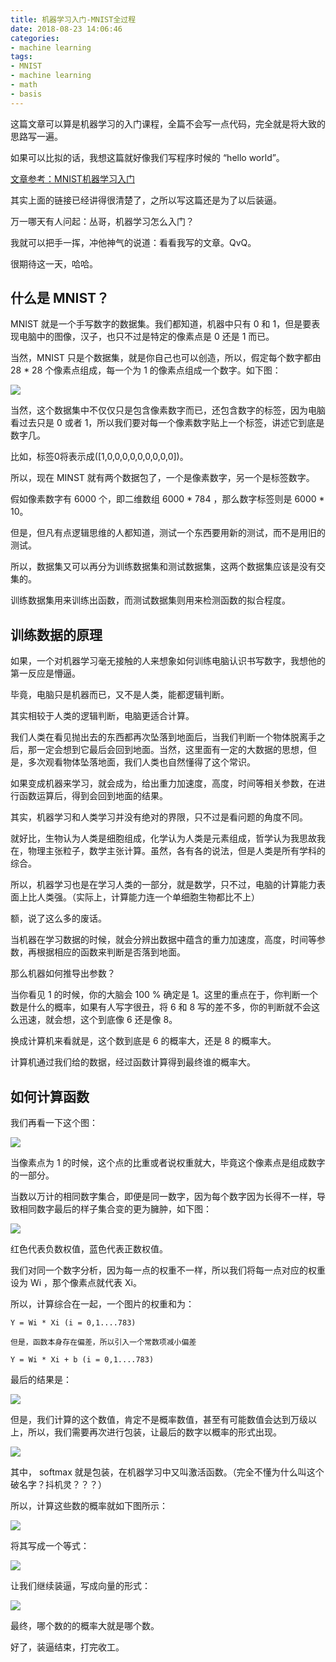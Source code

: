 ```yaml
---
title: 机器学习入门-MNIST全过程
date: 2018-08-23 14:06:46
categories:
- machine learning
tags:
- MNIST
- machine learning
- math
- basis
---
```

这篇文章可以算是机器学习的入门课程，全篇不会写一点代码，完全就是将大致的思路写一遍。

如果可以比拟的话，我想这篇就好像我们写程序时候的 “hello world”。

<!-- more -->

[文章参考：MNIST机器学习入门](http://wiki.jikexueyuan.com/project/tensorflow-zh/tutorials/mnist_beginners.html)

其实上面的链接已经讲得很清楚了，之所以写这篇还是为了以后装逼。

万一哪天有人问起：丛哥，机器学习怎么入门？

我就可以把手一挥，冲他神气的说道：看看我写的文章。QvQ。

很期待这一天，哈哈。

## 什么是 MNIST？

MNIST 就是一个手写数字的数据集。我们都知道，机器中只有 0 和 1，但是要表现电脑中的图像，汉子，也只不过是特定的像素点是 0 还是 1 而已。

当然，MNIST 只是个数据集，就是你自己也可以创造，所以，假定每个数字都由 28 * 28 个像素点组成，每一个为 1 的像素点组成一个数字。如下图：

![](/images/machinelearning/2_0.png)

当然，这个数据集中不仅仅只是包含像素数字而已，还包含数字的标签，因为电脑看过去只是 0 或者 1，所以我们要对每一个像素数字贴上一个标签，讲述它到底是数字几。

比如，标签0将表示成([1,0,0,0,0,0,0,0,0,0])。

所以，现在 MINST 就有两个数据包了，一个是像素数字，另一个是标签数字。

假如像素数字有 6000 个，即二维数组 6000 * 784 ，那么数字标签则是 6000 * 10。

但是，但凡有点逻辑思维的人都知道，测试一个东西要用新的测试，而不是用旧的测试。

所以，数据集又可以再分为训练数据集和测试数据集，这两个数据集应该是没有交集的。

训练数据集用来训练出函数，而测试数据集则用来检测函数的拟合程度。

## 训练数据的原理

如果，一个对机器学习毫无接触的人来想象如何训练电脑认识书写数字，我想他的第一反应是懵逼。

毕竟，电脑只是机器而已，又不是人类，能都逻辑判断。

其实相较于人类的逻辑判断，电脑更适合计算。

我们人类在看见抛出去的东西都再次坠落到地面后，当我们判断一个物体脱离手之后，那一定会想到它最后会回到地面。当然，这里面有一定的大数据的思想，但是，多次观看物体坠落地面，我们人类也自然懂得了这个常识。

如果变成机器来学习，就会成为，给出重力加速度，高度，时间等相关参数，在进行函数运算后，得到会回到地面的结果。

其实，机器学习和人类学习并没有绝对的界限，只不过是看问题的角度不同。

就好比，生物认为人类是细胞组成，化学认为人类是元素组成，哲学认为我思故我在，物理主张粒子，数学主张计算。虽然，各有各的说法，但是人类是所有学科的综合。

所以，机器学习也是在学习人类的一部分，就是数学，只不过，电脑的计算能力表面上比人类强。（实际上，计算能力连一个单细胞生物都比不上）

额，说了这么多的废话。

当机器在学习数据的时候，就会分辨出数据中蕴含的重力加速度，高度，时间等参数，再根据相应的函数来判断是否落到地面。

那么机器如何推导出参数？

当你看见 1 的时候，你的大脑会 100 % 确定是 1。这里的重点在于，你判断一个数是什么的概率，如果有人写字很丑，将 6 和 8 写的差不多，你的判断就不会这么迅速，就会想，这个到底像 6 还是像 8。

换成计算机来看就是，这个数到底是 6 的概率大，还是 8 的概率大。

计算机通过我们给的数据，经过函数计算得到最终谁的概率大。

## 如何计算函数

我们再看一下这个图：

![](/images/machinelearning/2_0.png)

当像素点为 1 的时候，这个点的比重或者说权重就大，毕竟这个像素点是组成数字的一部分。

当数以万计的相同数字集合，即便是同一数字，因为每个数字因为长得不一样，导致相同数字最后的样子集合变的更为臃肿，如下图：

![](/images/machinelearning/2_1.png)

红色代表负数权值，蓝色代表正数权值。

我们对同一个数字分析，因为每一点的权重不一样，所以我们将每一点对应的权重设为 Wi ，那个像素点就代表 Xi。

所以，计算综合在一起，一个图片的权重和为：

	Y = Wi * Xi (i = 0,1....783)

	但是，函数本身存在偏差，所以引入一个常数项减小偏差
	
	Y = Wi * Xi + b (i = 0,1....783)
	
最后的结果是：

![](/images/machinelearning/2_2.png)

但是，我们计算的这个数值，肯定不是概率数值，甚至有可能数值会达到万级以上，所以，我们需要再次进行包装，让最后的数字以概率的形式出现。

![](/images/machinelearning/2_3.png)

其中， softmax 就是包装，在机器学习中又叫激活函数。（完全不懂为什么叫这个破名字？抖机灵？？？）

所以，计算这些数的概率就如下图所示：

![](/images/machinelearning/2_4.png)

将其写成一个等式：

![](/images/machinelearning/2_5.png)

让我们继续装逼，写成向量的形式：

![](/images/machinelearning/2_6.png)

最终，哪个数的的概率大就是哪个数。

好了，装逼结束，打完收工。
